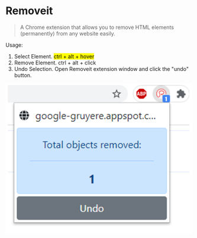 # Removeit

>A Chrome extension that allows you to remove HTML elements (permanently) from any website easily.

Usage:
1. Select Element. <mark>ctrl + alt + hover </mark>
2. Remove Element. ctrl + alt + click
3. Undo Selection. Open Removeit extension window and click the "undo" button.

![alt text](https://github.com/ohyicong/removeit-chrome-extension/blob/main/images/undo_element.png "Element removed from website")




